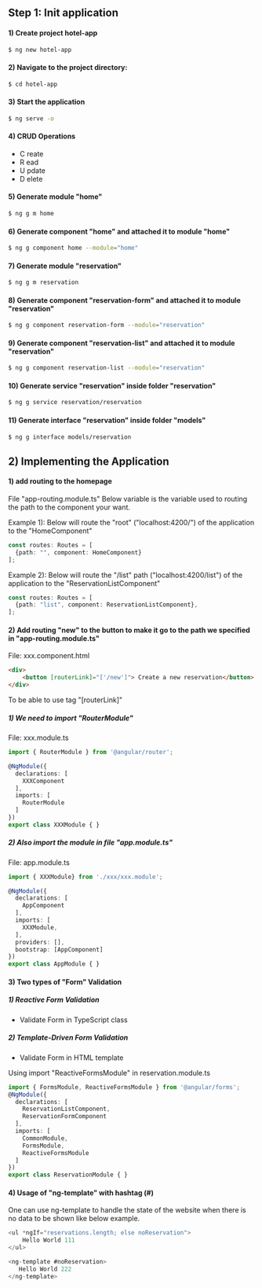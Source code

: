 ## Step 1: Init application

#### 1) Create project hotel-app

```bash
$ ng new hotel-app
```

#### 2) Navigate to the project directory:

```bash
$ cd hotel-app
```

#### 3) Start the application

```bash
$ ng serve -o
```

#### 4) CRUD Operations 
- C reate
- R ead
- U pdate
- D elete

#### 5) Generate module "home"
``` bash
$ ng g m home
```

#### 6) Generate component "home" and attached it to module "home"
``` bash
$ ng g component home --module="home"
```

#### 7) Generate module "reservation"
``` bash
$ ng g m reservation
```

#### 8) Generate component "reservation-form" and attached it to module "reservation"
``` bash
$ ng g component reservation-form --module="reservation"

```

#### 9) Generate component "reservation-list" and attached it to module "reservation"
``` bash
$ ng g component reservation-list --module="reservation"
```

#### 10) Generate service "reservation" inside folder "reservation"
``` bash
$ ng g service reservation/reservation
```


#### 11) Generate interface "reservation" inside folder "models"
``` bash
$ ng g interface models/reservation
```

## 2) Implementing the Application

#### 1) add routing to the homepage
File "app-routing.module.ts"
Below variable is the variable used to routing the path to the component your want.

Example 1): Below will route the "root" ("localhost:4200/") of the application to the "HomeComponent"
```typescript
const routes: Routes = [
  {path: "", component: HomeComponent}
];
```
Example 2): Below will route the "/list" path  ("localhost:4200/list") of the application to the "ReservationListComponent"
```typescript
const routes: Routes = [
  {path: "list", component: ReservationListComponent},
];
```

#### 2) Add routing "new" to the button to make it go to the path we specified in "app-routing.module.ts"

File: xxx.component.html
```html
<div>
    <button [routerLink]="['/new']"> Create a new reservation</button>
</div>
```

To be able to use tag "[routerLink]"
##### 1) We need to import "RouterModule"
File: xxx.module.ts
```typescript
import { RouterModule } from '@angular/router';

@NgModule({
  declarations: [
    XXXComponent
  ],
  imports: [
    RouterModule
  ]
})
export class XXXModule { }
```

##### 2) Also import the module in file "app.module.ts"
File: app.module.ts
```typescript
import { XXXModule} from './xxx/xxx.module';

@NgModule({
  declarations: [
    AppComponent
  ],
  imports: [
    XXXModule,
  ],
  providers: [],
  bootstrap: [AppComponent]
})
export class AppModule { }

```

#### 3) Two types of "Form" Validation
##### 1) Reactive Form Validation
  - Validate Form in  TypeScript class
##### 2) Template-Driven Form Validation
  - Validate Form in HTML template

Using import "ReactiveFormsModule" in reservation.module.ts
```typescript
import { FormsModule, ReactiveFormsModule } from '@angular/forms';
@NgModule({
  declarations: [
    ReservationListComponent,
    ReservationFormComponent
  ],
  imports: [
    CommonModule,
    FormsModule,
    ReactiveFormsModule
  ]
})
export class ReservationModule { }
```

#### 4) Usage of "ng-template" with hashtag (#)

One can use ng-template to handle the state of the website when there is no data to be shown like below example.

```typescript
<ul *ngIf="reservations.length; else noReservation">
    Hello World 111
</ul>

<ng-template #noReservation>
   Hello World 222
</ng-template>
```